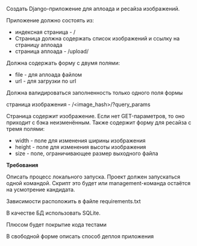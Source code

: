 Создать Django-приложение для аплоада и ресайза изображений.

Приложение должно состоять из: 
- индексная страница - /
- Страница должна содержать список изображений и ссылку на страницу аплоада
- страница аплоада - /upload/

Должна содержать форму с двумя полями:
- file - для аплоада файлом
- url - для загрузки по url

Должна валидироваться заполненность только одного поля формы

страница изображения - /<image_hash>/?query_params

Страница содержит изображение. Если нет GET-параметров, то оно приходит с бэка неизменённым. Также содержит форму для ресайза с тремя полями:
- width - поле для изменения ширины изображения
- height - поле для изменения высоты изображения
- size - поле, ограничивающее размер выходного файла

**Требования**

Описать процесс локального запуска. Проект должен запускаться одной командой. Скрипт это будет или management-команда остаётся на усмотрение кандидата.

Зависимости расположить в файле requirements.txt

В качестве БД использовать SQLite.

Плюсом будет покрытие кода тестами

В свободной форме описать способ деплоя приложения